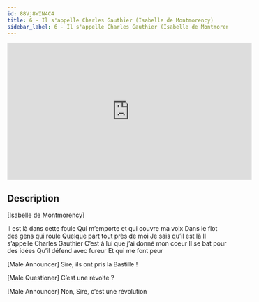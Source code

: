```yaml
---
id: 88Vj8WIN4C4
title: 6 - Il s'appelle Charles Gauthier (Isabelle de Montmorency)
sidebar_label: 6 - Il s'appelle Charles Gauthier (Isabelle de Montmorency)
---
```


<iframe
  width="560"
  height="315"
  src="https://www.youtube.com/embed/88Vj8WIN4C4"
  title="YouTube video player"
  frameborder="0"
  allow="accelerometer; autoplay; clipboard-write; encrypted-media; gyroscope; picture-in-picture; web-share"
  referrerpolicy="strict-origin-when-cross-origin"
  allowfullscreen
></iframe>

## Description

[Isabelle de Montmorency]

Il est là dans cette foule
Qui m’emporte et qui couvre ma voix
Dans le flot des gens qui roule
Quelque part tout près de moi
Je sais qu’il est là
Il s’appelle Charles Gauthier
C’est à lui que j’ai donné mon coeur
Il se bat pour des idées
Qu’il défend avec fureur
Et qui me font peur

[Male Announcer]
Sire, ils ont pris la Bastille !

[Male Questioner]
C’est une révolte ?

[Male Announcer]
Non, Sire, c’est une révolution
